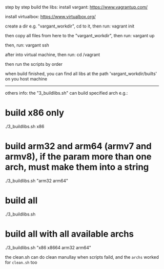 step by step build the libs:
install vargant: 
https://www.vagrantup.com/

install virtualbox:
https://www.virtualbox.org/

create a dir e.g. "vargant_workdir", cd to it, then run:
vagrant init

then copy all files from here to the "vargant_workdir", then run:
vargant up

then, run:
vargant ssh

after into virtual machine, then run:
cd /vagrant

then run the scripts by order

when build finished, you can find all libs at the path 'vargant_workdir/builts' on you host machine

---
others info:
the "3_buildlibs.sh" can build specified arch e.g.:
# build x86 only
./3_buildlibs.sh x86

# build arm32 and arm64 (armv7 and armv8), if the param more than one arch, must make them into a string
./3_buildlibs.sh "arm32 arm64"

# build all
./3_buildlibs.sh

# build all with all available archs
./3_buildlibs.sh "x86 x8664 arm32 arm64"

the clean.sh can do clean manullay when scripts faild, and the `archs` worked for `clean.sh` too
